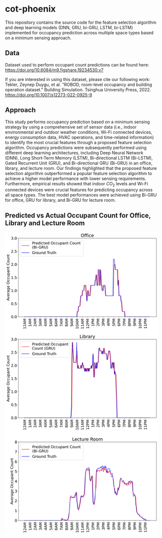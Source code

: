 # cot-phoenix
This repository contains the source code for the feature selection algorithm and deep learning models (DNN, GRU, bi-GRU, LSTM, bi-LSTM) implemented for occupancy prediction across multiple space types based on a minimum sensing approach.

## Data 
Dataset used to perform occupant count predictions can be found here:
https://doi.org/10.6084/m9.figshare.19234530.v7

If you are interested in using this dataset, please cite our following work: 
Tekler, Zeynep Duygu, et al. "ROBOD, room-level occupancy and building operation dataset." Building Simulation. Tsinghua University Press, 2022. https://doi.org/10.1007/s12273-022-0925-9

## Approach

This study performs occupancy prediction based on a minimum sensing strategy by using a comprehensive set of sensor data (i.e., indoor environmental and outdoor weather conditions, Wi-Fi connected devices, energy consumption data, HVAC operations, and time-related information) to identify the most crucial features through a proposed feature selection algorithm. Occupancy predictions were subsequently performed using different deep learning architectures, including Deep Neural Network (DNN), Long Short-Term Memory (LSTM), Bi-directional LSTM (Bi-LSTM), Gated Recurrent Unit (GRU), and Bi-directional GRU (Bi-GRU) in an office, library, and lecture room. Our findings highlighted that the proposed feature selection algorithm outperformed a popular feature selection algorithm to achieve a higher model performance with lower sensing requirements. Furthermore, empirical results showed that indoor $CO_2$ levels and Wi-Fi connected devices were crucial features for predicting occupancy across all space types. The best model performances were achieved using Bi-GRU for office, GRU for library, and Bi-GRU for lecture room.

## Predicted vs Actual Occupant Count for Office, Library and Lecture Room
<img src="./average_occupant_count.png">
